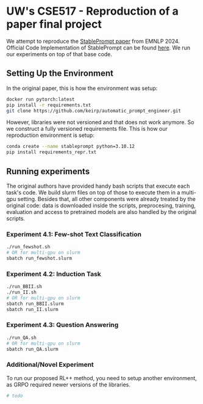 # UW's CSE517 - Reproduction of a paper final project

We attempt to reproduce the [StablePrompt paper](https://arxiv.org/pdf/2410.07652) from EMNLP 2024. Official Code Implementation of StablePrompt can be found [here](https://github.com/kmc0207/Stableprompt). We run our experiments on top of that base code.


## Setting Up the Environment

In the original paper, this is how the environment was setup:

```bash
docker run pytorch:latest
pip install -r requirements.txt
git clone https://github.com/keirp/automatic_prompt_engineer.git
```

However, libraries were not versioned and that does not work anymore. So we construct a fully versioned requirements file. This is how our reproduction environment is setup:

```bash
conda create --name stableprompt python=3.10.12
pip install requirements_repr.txt
```

## Running experiments

The original authors have provided handy bash scripts that execute each task's code. We build slurm files on top of those to execute them in a multi-gpu setting. Besides that, all other components were already treated by the original code: data is downloaded inside the scripts, preprocesing, training, evaluation and access to pretrained models are also handled by the original scripts.

### Experiment 4.1: Few-shot Text Classification
```bash
./run_fewshot.sh
# OR for multi-gpu on slurm
sbatch run_fewshot.slurm
```

### Experiment 4.2: Induction Task
```bash
./run_BBII.sh
./run_II.sh
# OR for multi-gpu on slurm
sbatch run_BBII.slurm
sbatch run_II.slurm
```

### Experiment 4.3: Question Answering
```bash
./run_QA.sh
# OR for multi-gpu on slurm
sbatch run_QA.slurm
```

### Additional/Novel Experiment

To run our proposed RL++ method, you need to setup another environment, as GRPO required newer versions of the libraries.

```bash
# todo
```

